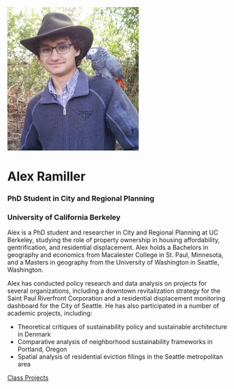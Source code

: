 ![](Ramiller_Photo_300.jpg)
# Alex Ramiller
### PhD Student in City and Regional Planning
### University of California Berkeley

Alex is a PhD student and researcher in City and Regional Planning at UC Berkeley, studying the role of property ownership in housing affordability, gentrification, and residential displacement. Alex holds a Bachelors in geography and economics from Macalester College in St. Paul, Minnesota, and a Masters in geography from the University of Washington in Seattle, Washington.

Alex has conducted policy research and data analysis on projects for several organizations, including a downtown revitalization strategy for the Saint Paul Riverfront Corporation and a residential displacement monitoring dashboard for the City of Seattle. He has also participated in a number of academic projects, including:
- Theoretical critiques of sustainability policy and sustainable architecture in Denmark
- Comparative analysis of neighborhood sustainability frameworks in Portland, Oregon
- Spatial analysis of residential eviction filings in the Seattle metropolitan area

[Class Projects](projects)
